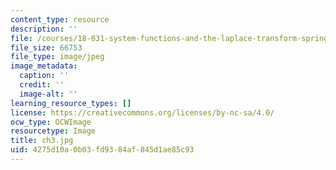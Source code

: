 ```yaml
---
content_type: resource
description: ''
file: /courses/18-031-system-functions-and-the-laplace-transform-spring-2019/4275d10a0b03fd9384af845d1ae85c93_ch3.jpg
file_size: 66753
file_type: image/jpeg
image_metadata:
  caption: ''
  credit: ''
  image-alt: ''
learning_resource_types: []
license: https://creativecommons.org/licenses/by-nc-sa/4.0/
ocw_type: OCWImage
resourcetype: Image
title: ch3.jpg
uid: 4275d10a-0b03-fd93-84af-845d1ae85c93
---
```


